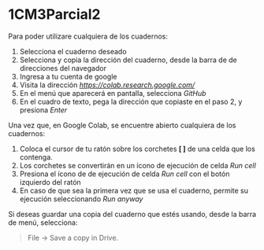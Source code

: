 # 1CM3Parcial2

Para poder utilizare cualquiera de los cuadernos:
1. Selecciona el cuaderno deseado
2. Selecciona y copia la dirección del cuaderno, desde la barra de de direcciones del navegador
3. Ingresa a tu cuenta de google
4. Visita la dirección _https://colab.research.google.com/_
5. En el menú que aparecerá en pantalla, selecciona _GitHub_
6. En el cuadro de texto, pega la dirección que copiaste en el paso 2, y presiona _Enter_

Una vez que, en Google Colab, se encuentre abierto cualquiera de los cuadernos: 
1. Coloca el cursor de tu ratón sobre los corchetes **[ ]** de una celda que los contenga.
2. Los corchetes se convertirán en un ícono de ejecución de celda _Run cell_
3. Presiona el ícono de de ejecución de celda _Run cell_ con el botón izquierdo del ratón
4. En caso de que sea la primera vez que se usa el cuaderno, permite su ejecución seleccionando _Run anyway_

Si deseas guardar una copia del cuaderno que estés usando, desde la barra de menú, selecciona: 

> File -> Save a copy in Drive.
